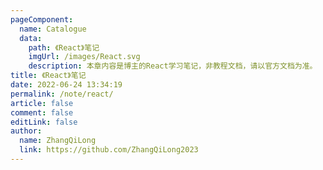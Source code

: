 ```yaml
---
pageComponent:
  name: Catalogue
  data:
    path: 《React》笔记
    imgUrl: /images/React.svg
    description: 本章内容是博主的React学习笔记，非教程文档，请以官方文档为准。
title: 《React》笔记
date: 2022-06-24 13:34:19
permalink: /note/react/
article: false
comment: false
editLink: false
author:
  name: ZhangQiLong
  link: https://github.com/ZhangQiLong2023
---
```

